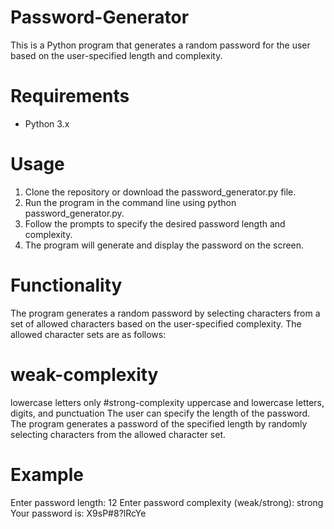 # Password-Generator
This is a Python program that generates a random password for the user based on the user-specified length and complexity.

# Requirements
- Python 3.x

# Usage
1. Clone the repository or download the password_generator.py file.
2. Run the program in the command line using python password_generator.py.
3. Follow the prompts to specify the desired password length and complexity.
4. The program will generate and display the password on the screen.

# Functionality
The program generates a random password by selecting characters from a set of allowed characters based on the user-specified complexity. The allowed character sets are as follows:

# weak-complexity
lowercase letters only
#strong-complexity
uppercase and lowercase letters, digits, and punctuation
The user can specify the length of the password. 
The program generates a password of the specified length by randomly selecting characters from the allowed character set.

# Example
Enter password length: 12
Enter password complexity (weak/strong): strong
Your password is: X9sP#8?lRcYe
